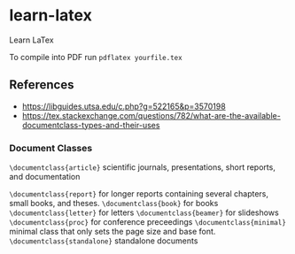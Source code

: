 # learn-latex
Learn LaTex

To compile into PDF run `pdflatex yourfile.tex`

## References
- https://libguides.utsa.edu/c.php?g=522165&p=3570198
- https://tex.stackexchange.com/questions/782/what-are-the-available-documentclass-types-and-their-uses

### Document Classes

`\documentclass{article}` scientific journals, presentations, short reports, and documentation

`\documentclass{report}` for longer reports containing several chapters, small books, and theses.
`\documentclass{book}` for books
`\documentclass{letter}` for letters
`\documentclass{beamer}` for slideshows
`\documentclass{proc}` for conference preceedings
`\documentclass{minimal}` minimal class that only sets the page size and base font.
`\documentclass{standalone}` standalone documents

